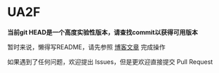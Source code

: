 # UA2F

**当前git HEAD是一个高度实验性版本，请查找commit以获得可用版本**

暂时来说，懒得写README，请先参照 [博客文章](https://learningman.top/archives/304) 完成操作

如果遇到了任何问题，欢迎提出 Issues，但是更欢迎直接提交 Pull Request
